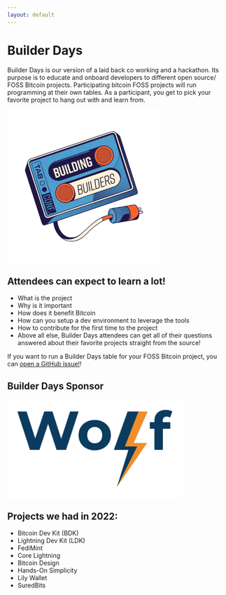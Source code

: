 ```yaml
---
layout: default
---
```


# Builder Days

Builder Days is our version of a laid back co working and a hackathon. Its purpose is to educate and onboard developers to different open source/ FOSS Bitcoin projects. Participating bitcoin FOSS projects will run programming at their own tables. As a participant, you get to pick your favorite project to hang out with and learn from.

<img align="center" width="350" src="assets/img/nogood/512x512/NG_Stickers_BuildingBuilders_Color.png">

## Attendees can expect to learn a lot!

- What is the project
- Why is it important
- How does it benefit Bitcoin
- How can you setup a dev environment to leverage the tools
- How to contribute for the first time to the project
- Above all else, Builder Days attendees can get all of their questions answered about their favorite projects straight from the source!

If you want to run a Builder Days table for your FOSS Bitcoin project, you can [open a GitHub issue!](https://github.com/TABConf/2023.tabconf.com/issues/new?assignees=&labels=Builder+Day+Project&template=builder-day-project-submission.md&title=)!

## Builder Days Sponsor

<img align="center" width="400" src="assets/img/sponsors/910x512/wolf-logo.png">

## Projects we had in 2022:

- Bitcoin Dev Kit (BDK)
- Lightning Dev Kit (LDK)
- FediMint
- Core Lightning
- Bitcoin Design
- Hands-On Simplicity
- Lily Wallet
- SuredBits
